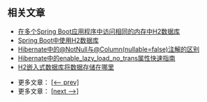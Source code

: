 ## 相关文章

+ [在多个Spring Boot应用程序中访问相同的内存中H2数据库](docs/在多个SpringBoot应用程序中访问相同的内存中H2数据库.md)
+ [Spring Boot中使用H2数据库](docs/SpringBoot中使用H2数据库.md)
+ [Hibernate中的@NotNull与@Column(nullable=false)注解的区别](docs/Hibernate中的@NotNull与@Column(nullable=false).md)
+ [Hibernate中的enable_lazy_load_no_trans属性快速指南](docs/Hibernate中的enable_lazy_load_no_trans属性快速指南.md)
+ [H2嵌入式数据库将数据存储在哪里](docs/H2嵌入式数据库将数据存储在哪里.md)

- 更多文章： [[<-- prev]](../spring-boot-persistence-3/README.md)
- 更多文章： [[next -->]](../spring-boot-persistence-simple/README.md)